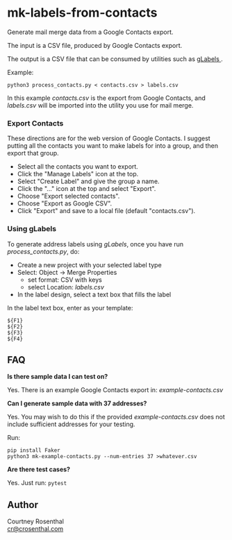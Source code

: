 # mk-labels-from-contacts

Generate mail merge data from a Google Contacts export.

The input is a CSV file, produced by Google Contacts export.

The output is a CSV file that can be consumed by utilities such as [ gLabels 
](https://help.gnome.org/users/glabels/stable/).

Example:
```
python3 process_contacts.py < contacts.csv > labels.csv
```

In this example _contacts.csv_ is the export from Google Contacts, and 
_labels.csv_ will be imported into the utility you use for mail merge.


### Export Contacts

These directions are for the web version of Google Contacts. I suggest 
putting all the contacts you want to make labels for into a group, and then 
export that group.

  * Select all the contacts you want to export.
  * Click the "Manage Labels" icon at the top.
  * Select "Create Label" and give the group a name.
  * Click the "..." icon at the top and select "Export".
  * Choose "Export selected contacts".
  * Choose "Export as Google CSV".
  * Click "Export" and save to a local file (default "contacts.csv").

### Using gLabels

To generate address labels using _gLabels_, once you have run 
_process_contacts.py_, do:

* Create a new project with your selected label type
* Select: Object -> Merge Properties
    * set format: CSV with keys
    * select Location: _labels.csv_
* In the label design, select a text box that fills the label

In the label text box, enter as your template:
```
${F1}
${F2}
${F3}
${F4}
```


## FAQ

**Is there sample data I can test on?**

Yes. There is an example Google Contacts export in:  _example-contacts.csv_ 

**Can I generate sample data with 37 addresses?**

Yes. You may wish to do this if the provided _example-contacts.csv_ does not
include sufficient addresses for your testing.

Run:

    pip install Faker
    python3 mk-example-contacts.py --num-entries 37 >whatever.csv

**Are there test cases?**

Yes. Just run: ```pytest```


## Author

Courtney Rosenthal<br />
cr@crosenthal.com
